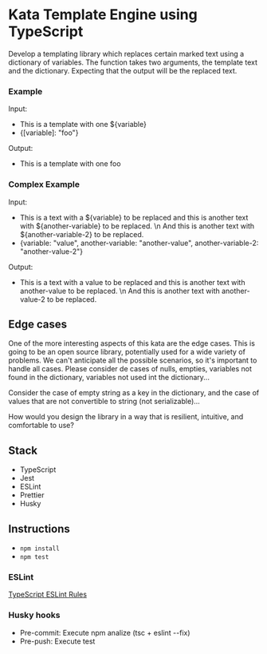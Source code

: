 # Kata Template Engine using TypeScript

Develop a templating library which replaces certain marked text using a dictionary of variables. The function takes two 
arguments, the template text and the dictionary. Expecting that the output will be the replaced text.

### Example
Input:
- This is a template with one ${variable}
- {[variable]: "foo"}

Output:
- This is a template with one foo

### Complex Example
Input:
- This is a text with a \${variable} to be replaced and this is another text with ${another-variable} to be replaced. \n
And this is another text with \${another-variable-2} to be replaced.
- {variable: "value", another-variable: "another-value", another-variable-2: "another-value-2"}

Output:
- This is a text with a value to be replaced and this is another text with another-value to be replaced. \n
  And this is another text with another-value-2 to be replaced.

## Edge cases
One of the more interesting aspects of this kata are the edge cases. This is going to be an open source library, 
potentially used for a wide variety of problems. We can't anticipate all the possible scenarios, so it's important to 
handle all cases. Please consider de cases of nulls, empties, variables not found in the dictionary, variables not used 
int the dictionary...

Consider the case of empty string as a key in the dictionary, and the case of values that are not convertible to string 
(not serializable)...

How would you design the library in a way that is resilient, intuitive, and comfortable to use?

## Stack
* TypeScript
* Jest
* ESLint
* Prettier
* Husky

## Instructions
* `npm install`
* `npm test`

### ESLint
[TypeScript ESLint Rules](https://github.com/typescript-eslint/typescript-eslint/tree/master/packages/eslint-plugin)

### Husky hooks
* Pre-commit: Execute npm analize (tsc + eslint --fix)
* Pre-push: Execute test
